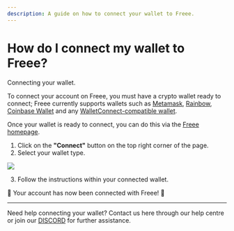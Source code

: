 ```yaml
---
description: A guide on how to connect your wallet to Freee.
---
```


# How do I connect my wallet to Freee?

Connecting your wallet.

To connect your account on Freee, you must have a crypto wallet ready to connect; Freee currently supports wallets such as [Metamask](https://metamask.io/), [Rainbow](https://rainbow.me/), [Coinbase Wallet](https://wallet.coinbase.com/) and any [WalletConnect-compatible wallet](https://explorer.walletconnect.com/?type=wallet).

Once your wallet is ready to connect, you can do this via the [Freee homepage](https://freee.xyz/).

1. Click on the **"Connect"** button on the top right corner of the page.
2. Select your wallet type.

![](../imgs/connect-wallet\_1.gif)

3. Follow the instructions within your connected wallet.

🎉 Your account has now been connected with Freee! 🎉

***

Need help connecting your wallet? Contact us here through our help centre or join our [DISCORD](https://discord.gg/jxdwGc3Q) for further assistance.
